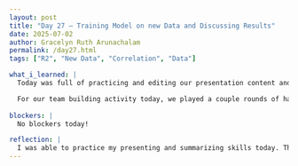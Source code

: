 ```yaml
---
layout: post
title: "Day 27 – Training Model on new Data and Discussing Results"
date: 2025-07-02
author: Gracelyn Ruth Arunachalam
permalink: /day27.html
tags: ["R2", "New Data", "Correlation", "Data"]

what_i_learned: |
  Today was full of practicing and editing our presentation content and slides. We went through our presentation about 6 times, modifying it every time. Initially we implemented all the changes our mentor had for us from the previous day. The first time we ran through our presentation we went a little bit overtime and I was a bit less confident with what I had to say. However, with practice I was able to paraphrase everything I had to say. As we practiced I was able to build up my confidence and become better at presenting. One skill I had to practice today was to describe and elaborate on images. This was initially challenging until I thought about all the preprocessing that went into creating and displaying those images. 

  For our team building activity today, we played a couple rounds of hangman. We had a great time! Through this game I was able to see that different perspectives my peers had on the same concept. It was intriguing to see how different perspectives can be derived from a simple game of hangman!
  
blockers: |
  No blockers today!

reflection: |
  I was able to practice my presenting and summarizing skills today. Through each mock presentation, I was able to manage my time properly and adjust my pace and content accordingly. With the practice we had today, I believe we will do great at the presentations tomorrow!
---
```

